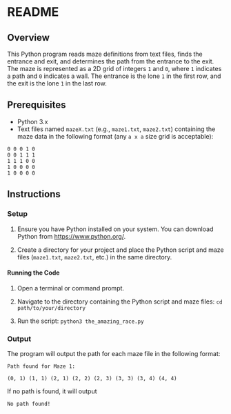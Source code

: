 # README

## Overview

This Python program reads maze definitions from text files, finds the entrance and exit, 
and determines the path from the entrance to the exit. The maze is represented as a 2D grid 
of integers `1` and `0`, where `1` indicates a path and `0` indicates a wall. The entrance 
is the lone `1` in the first row, and the exit is the lone `1` in the last row.

## Prerequisites

- Python 3.x
- Text files named `mazeX.txt` (e.g., `maze1.txt`, `maze2.txt`) containing the maze data in the following format (any `a x a` size grid is acceptable):
```
0 0 0 1 0
0 0 1 1 1
1 1 1 0 0
1 0 0 0 0
1 0 0 0 0
```

## Instructions

### Setup

1. Ensure you have Python installed on your system. You can download Python from https://www.python.org/.

2. Create a directory for your project and place the Python script and maze files (`maze1.txt`, `maze2.txt`, etc.) in the same directory.

#### Running the Code

1. Open a terminal or command prompt.

2. Navigate to the directory containing the Python script and maze files: `cd path/to/your/directory`

3. Run the script:
   `python3 the_amazing_race.py`

### Output

The program will output the path for each maze file in the following format:

`Path found for Maze 1:`

`(0, 1) (1, 1) (2, 1) (2, 2) (2, 3) (3, 3) (3, 4) (4, 4)`

If no path is found, it will output

`No path found!`
